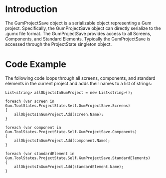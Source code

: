 # Introduction

The GumProjectSave object is a serializable object representing a Gum project.  Specifically, the GumProjectSave object can directly serialize to the .gumx file format.  The GumProjectSave provides access to all Screens, Components, and Standard Elements.  Typically the GumProjectSave is accessed through the ProjectState singleton object.

# Code Example

The following code loops through all screens, components, and standard elements in the current project and adds their names to a list of strings:

```
List<string> allObjectsInGumProject = new List<string>();

foreach (var screen in Gum.ToolStates.ProjectState.Self.GumProjectSave.Screens)
{
    allObjectsInGumProject.Add(screen.Name);
}

foreach (var component in Gum.ToolStates.ProjectState.Self.GumProjectSave.Components)
{
    allObjectsInGumProject.Add(component.Name);
}

foreach (var standardElement in Gum.ToolStates.ProjectState.Self.GumProjectSave.StandardElements)
{
    allObjectsInGumProject.Add(standardElement.Name);
}
```